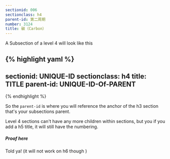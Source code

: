 ```yaml
---
sectionid: 006
sectionclass: h4
parent-id: 第二周期
number: 3124
title: 碳（Carbon）
---
```

A Subsection of a level 4 will look like this

{% highlight yaml %}
---
sectionid: UNIQUE-ID
sectionclass: h4
title: TITLE
parent-id: UNIQUE-ID-Of-PARENT
---
{% endhighlight %}

So the `parent-id` is where you will reference the anchor of the h3 section that's your subsections parent.

Level 4 sections can't have any more children within sections, but you if you add a h5 title, it will still have the numbering.

##### Proof here

Told ya! (it will not work on h6 though )
